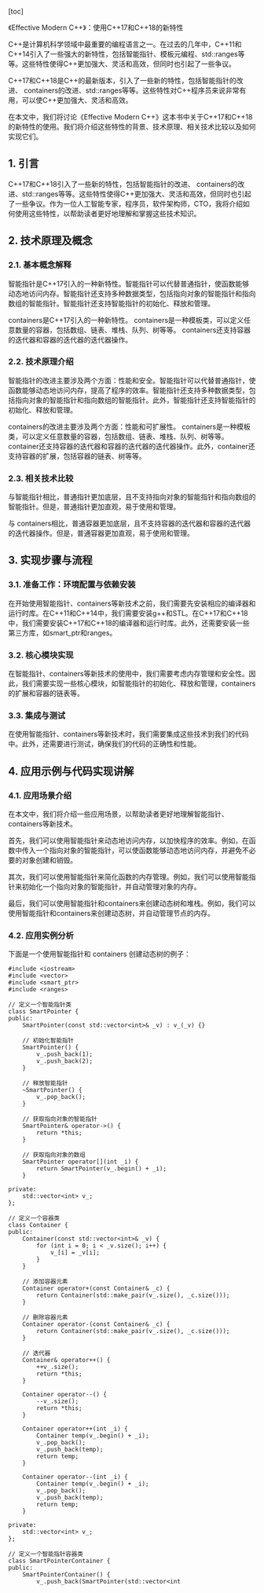 
[toc]                    
                
                
《Effective Modern C++》：使用C++17和C++18的新特性

C++是计算机科学领域中最重要的编程语言之一。在过去的几年中，C++11和C++14引入了一些强大的新特性，包括智能指针、模板元编程、std::ranges等等。这些特性使得C++更加强大、灵活和高效，但同时也引起了一些争议。

C++17和C++18是C++的最新版本，引入了一些新的特性，包括智能指针的改进、 containers的改进、std::ranges等等。这些特性对C++程序员来说非常有用，可以使C++更加强大、灵活和高效。

在本文中，我们将讨论《Effective Modern C++》这本书中关于C++17和C++18的新特性的使用。我们将介绍这些特性的背景、技术原理、相关技术比较以及如何实现它们。

## 1. 引言

C++17和C++18引入了一些新的特性，包括智能指针的改进、 containers的改进、std::ranges等等。这些特性使得C++更加强大、灵活和高效，但同时也引起了一些争议。作为一位人工智能专家，程序员，软件架构师，CTO，我将介绍如何使用这些特性，以帮助读者更好地理解和掌握这些技术知识。

## 2. 技术原理及概念

### 2.1. 基本概念解释

智能指针是C++17引入的一种新特性。智能指针可以代替普通指针，使函数能够动态地访问内存。智能指针还支持多种数据类型，包括指向对象的智能指针和指向数组的智能指针。智能指针还支持智能指针的初始化、释放和管理。

 containers是C++17引入的一种新特性。 containers是一种模板类，可以定义任意数量的容器，包括数组、链表、堆栈、队列、树等等。 containers还支持容器的迭代器和容器的迭代器的迭代器操作。

### 2.2. 技术原理介绍

智能指针的改进主要涉及两个方面：性能和安全。智能指针可以代替普通指针，使函数能够动态地访问内存，提高了程序的效率。智能指针还支持多种数据类型，包括指向对象的智能指针和指向数组的智能指针。此外，智能指针还支持智能指针的初始化、释放和管理。

 containers的改进主要涉及两个方面：性能和可扩展性。 containers是一种模板类，可以定义任意数量的容器，包括数组、链表、堆栈、队列、树等等。 container还支持容器的迭代器和容器的迭代器的迭代器操作。此外，container还支持容器的扩展，包括容器的链表、树等等。

### 2.3. 相关技术比较

与智能指针相比，普通指针更加底层，且不支持指向对象的智能指针和指向数组的智能指针。但是，普通指针更加直观，易于使用和管理。

与 containers相比，普通容器更加底层，且不支持容器的迭代器和容器的迭代器的迭代器操作。但是，普通容器更加直观，易于使用和管理。

## 3. 实现步骤与流程

### 3.1. 准备工作：环境配置与依赖安装

在开始使用智能指针、containers等新技术之前，我们需要先安装相应的编译器和运行时库。在C++11和C++14中，我们需要安装g++和STL。在C++17和C++18中，我们需要安装C++17和C++18的编译器和运行时库。此外，还需要安装一些第三方库，如smart_ptr和ranges。

### 3.2. 核心模块实现

在智能指针、containers等新技术的使用中，我们需要考虑内存管理和安全性。因此，我们需要实现一些核心模块，如智能指针的初始化、释放和管理，containers的扩展和容器的链表等。

### 3.3. 集成与测试

在使用智能指针、containers等新技术时，我们需要集成这些技术到我们的代码中。此外，还需要进行测试，确保我们的代码的正确性和性能。

## 4. 应用示例与代码实现讲解

### 4.1. 应用场景介绍

在本文中，我们将介绍一些应用场景，以帮助读者更好地理解智能指针、containers等新技术。

首先，我们可以使用智能指针来动态地访问内存，以加快程序的效率。例如，在函数中传入一个指向对象的智能指针，可以使函数能够动态地访问内存，并避免不必要的对象创建和销毁。

其次，我们可以使用智能指针来简化函数的内存管理。例如，我们可以使用智能指针来初始化一个指向对象的智能指针，并自动管理对象的内存。

最后，我们可以使用智能指针和containers来创建动态树和堆栈。例如，我们可以使用智能指针和containers来创建动态树，并自动管理节点的内存。

### 4.2. 应用实例分析

下面是一个使用智能指针和 containers 创建动态树的例子：

```
#include <iostream>
#include <vector>
#include <smart_ptr>
#include <ranges>

// 定义一个智能指针类
class SmartPointer {
public:
    SmartPointer(const std::vector<int>& _v) : v_(_v) {}

    // 初始化智能指针
    SmartPointer() {
        v_.push_back(1);
        v_.push_back(2);
    }

    // 释放智能指针
    ~SmartPointer() {
        v_.pop_back();
    }

    // 获取指向对象的智能指针
    SmartPointer& operator->() {
        return *this;
    }

    // 获取指向对象的数组
    SmartPointer operator[](int _i) {
        return SmartPointer(v_.begin() + _i);
    }

private:
    std::vector<int> v_;
};

// 定义一个容器类
class Container {
public:
    Container(const std::vector<int>& _v) {
        for (int i = 0; i < _v.size(); i++) {
            v_[i] = _v[i];
        }
    }

    // 添加容器元素
    Container operator+(const Container& _c) {
        return Container(std::make_pair(v_.size(), _c.size()));
    }

    // 删除容器元素
    Container operator-(const Container& _c) {
        return Container(std::make_pair(v_.size(), _c.size()));
    }

    // 迭代器
    Container& operator++() {
        ++v_.size();
        return *this;
    }

    Container operator--() {
        --v_.size();
        return *this;
    }

    Container operator++(int _i) {
        Container temp(v_.begin() + _i);
        v_.pop_back();
        v_.push_back(temp);
        return temp;
    }

    Container operator--(int _i) {
        Container temp(v_.begin() + _i);
        v_.pop_back();
        v_.push_back(temp);
        return temp;
    }

private:
    std::vector<int> v_;
};

// 定义一个智能指针容器类
class SmartPointerContainer {
public:
    SmartPointerContainer() {
        v_.push_back(SmartPointer(std::vector<int

